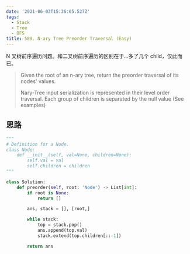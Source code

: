 ```yaml
---
date: '2021-06-03T15:36:05.527Z'
tags:
  - Stack
  - Tree
  - DFS
title: 589. N-ary Tree Preorder Traversal (Easy)
---
```


N 叉树前序遍历问题。和二叉树前序遍历的区别在于...多了几个 child，仅此而已。

> Given the root of an n-ary tree, return the preorder traversal of its nodes' values.
>
> Nary-Tree input serialization is represented in their level order traversal. Each group of children is separated by the null value (See examples)

<!-- more -->

## 思路

```python
"""
# Definition for a Node.
class Node:
    def __init__(self, val=None, children=None):
        self.val = val
        self.children = children
"""

class Solution:
    def preorder(self, root: 'Node') -> List[int]:
        if root is None:
            return []

        ans, stack = [], [root,]

        while stack:
            top = stack.pop()
            ans.append(top.val)
            stack.extend(top.children[::-1])

        return ans


```
